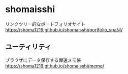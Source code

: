 # shomaisshi

リンクツリー的なポートフォリオサイト
https://shoma1219.github.io/shomaisshi/portfolio_spa/#/

## ユーティリティ

ブラウザにデータ保存する爆速メモ帳
https://shoma1219.github.io/shomaisshi/memo/

